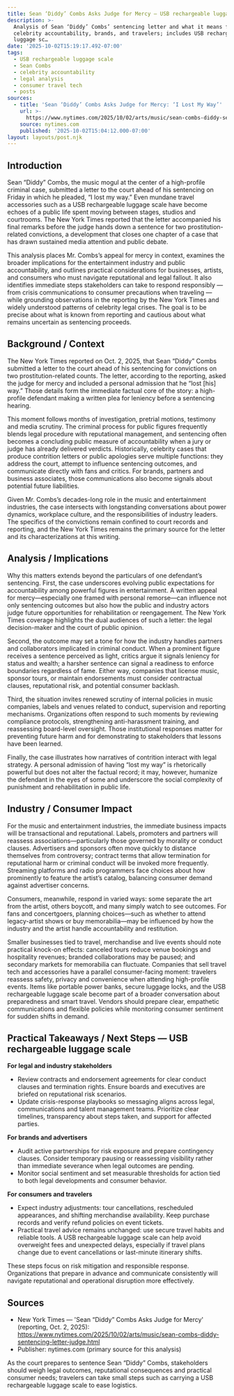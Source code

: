 ```yaml
---
title: Sean ‘Diddy’ Combs Asks Judge for Mercy — USB rechargeable luggage…
description: >-
  Analysis of Sean ‘Diddy’ Combs’ sentencing letter and what it means for
  celebrity accountability, brands, and travelers; includes USB rechargeable
  luggage sc…
date: '2025-10-02T15:19:17.492-07:00'
tags:
  - USB rechargeable luggage scale
  - Sean Combs
  - celebrity accountability
  - legal analysis
  - consumer travel tech
  - posts
sources:
  - title: 'Sean ‘Diddy’ Combs Asks Judge for Mercy: ‘I Lost My Way’'
    url: >-
      https://www.nytimes.com/2025/10/02/arts/music/sean-combs-diddy-sentencing-letter-judge.html
    source: nytimes.com
    published: '2025-10-02T15:04:12.000-07:00'
layout: layouts/post.njk
---
```


## Introduction

Sean “Diddy” Combs, the music mogul at the center of a high-profile criminal case, submitted a letter to the court ahead of his sentencing on Friday in which he pleaded, “I lost my way.” Even mundane travel accessories such as a USB rechargeable luggage scale have become echoes of a public life spent moving between stages, studios and courtrooms. The New York Times reported that the letter accompanied his final remarks before the judge hands down a sentence for two prostitution-related convictions, a development that closes one chapter of a case that has drawn sustained media attention and public debate.

This analysis places Mr. Combs’s appeal for mercy in context, examines the broader implications for the entertainment industry and public accountability, and outlines practical considerations for businesses, artists, and consumers who must navigate reputational and legal fallout. It also identifies immediate steps stakeholders can take to respond responsibly — from crisis communications to consumer precautions when traveling — while grounding observations in the reporting by the New York Times and widely understood patterns of celebrity legal crises. The goal is to be precise about what is known from reporting and cautious about what remains uncertain as sentencing proceeds.

## Background / Context

The New York Times reported on Oct. 2, 2025, that Sean “Diddy” Combs submitted a letter to the court ahead of his sentencing for convictions on two prostitution-related counts. The letter, according to the reporting, asked the judge for mercy and included a personal admission that he “lost [his] way.” Those details form the immediate factual core of the story: a high-profile defendant making a written plea for leniency before a sentencing hearing.

This moment follows months of investigation, pretrial motions, testimony and media scrutiny. The criminal process for public figures frequently blends legal procedure with reputational management, and sentencing often becomes a concluding public measure of accountability when a jury or judge has already delivered verdicts. Historically, celebrity cases that produce contrition letters or public apologies serve multiple functions: they address the court, attempt to influence sentencing outcomes, and communicate directly with fans and critics. For brands, partners and business associates, those communications also become signals about potential future liabilities.

Given Mr. Combs’s decades-long role in the music and entertainment industries, the case intersects with longstanding conversations about power dynamics, workplace culture, and the responsibilities of industry leaders. The specifics of the convictions remain confined to court records and reporting, and the New York Times remains the primary source for the letter and its characterizations at this writing.

## Analysis / Implications

Why this matters extends beyond the particulars of one defendant’s sentencing. First, the case underscores evolving public expectations for accountability among powerful figures in entertainment. A written appeal for mercy—especially one framed with personal remorse—can influence not only sentencing outcomes but also how the public and industry actors judge future opportunities for rehabilitation or reengagement. The New York Times coverage highlights the dual audiences of such a letter: the legal decision-maker and the court of public opinion.

Second, the outcome may set a tone for how the industry handles partners and collaborators implicated in criminal conduct. When a prominent figure receives a sentence perceived as light, critics argue it signals leniency for status and wealth; a harsher sentence can signal a readiness to enforce boundaries regardless of fame. Either way, companies that license music, sponsor tours, or maintain endorsements must consider contractual clauses, reputational risk, and potential consumer backlash.

Third, the situation invites renewed scrutiny of internal policies in music companies, labels and venues related to conduct, supervision and reporting mechanisms. Organizations often respond to such moments by reviewing compliance protocols, strengthening anti-harassment training, and reassessing board-level oversight. Those institutional responses matter for preventing future harm and for demonstrating to stakeholders that lessons have been learned.

Finally, the case illustrates how narratives of contrition interact with legal strategy. A personal admission of having “lost my way” is rhetorically powerful but does not alter the factual record; it may, however, humanize the defendant in the eyes of some and underscore the social complexity of punishment and rehabilitation in public life.

## Industry / Consumer Impact

For the music and entertainment industries, the immediate business impacts will be transactional and reputational. Labels, promoters and partners will reassess associations—particularly those governed by morality or conduct clauses. Advertisers and sponsors often move quickly to distance themselves from controversy; contract terms that allow termination for reputational harm or criminal conduct will be invoked more frequently. Streaming platforms and radio programmers face choices about how prominently to feature the artist’s catalog, balancing consumer demand against advertiser concerns.

Consumers, meanwhile, respond in varied ways: some separate the art from the artist, others boycott, and many simply watch to see outcomes. For fans and concertgoers, planning choices—such as whether to attend legacy-artist shows or buy memorabilia—may be influenced by how the industry and the artist handle accountability and restitution.

Smaller businesses tied to travel, merchandise and live events should note practical knock-on effects: canceled tours reduce venue bookings and hospitality revenues; branded collaborations may be paused; and secondary markets for memorabilia can fluctuate. Companies that sell travel tech and accessories have a parallel consumer-facing moment: travelers reassess safety, privacy and convenience when attending high-profile events. Items like portable power banks, secure luggage locks, and the USB rechargeable luggage scale become part of a broader conversation about preparedness and smart travel. Vendors should prepare clear, empathetic communications and flexible policies while monitoring consumer sentiment for sudden shifts in demand.

## Practical Takeaways / Next Steps — USB rechargeable luggage scale

**For legal and industry stakeholders**
- Review contracts and endorsement agreements for clear conduct clauses and termination rights. Ensure boards and executives are briefed on reputational risk scenarios.
- Update crisis-response playbooks so messaging aligns across legal, communications and talent management teams. Prioritize clear timelines, transparency about steps taken, and support for affected parties.

**For brands and advertisers**
- Audit active partnerships for risk exposure and prepare contingency clauses. Consider temporary pausing or reassessing visibility rather than immediate severance when legal outcomes are pending.
- Monitor social sentiment and set measurable thresholds for action tied to both legal developments and consumer behavior.

**For consumers and travelers**
- Expect industry adjustments: tour cancellations, rescheduled appearances, and shifting merchandise availability. Keep purchase records and verify refund policies on event tickets.
- Practical travel advice remains unchanged: use secure travel habits and reliable tools. A USB rechargeable luggage scale can help avoid overweight fees and unexpected delays, especially if travel plans change due to event cancellations or last-minute itinerary shifts.

These steps focus on risk mitigation and responsible response. Organizations that prepare in advance and communicate consistently will navigate reputational and operational disruption more effectively.

## Sources

- New York Times — 'Sean “Diddy” Combs Asks Judge for Mercy' (reporting, Oct. 2, 2025): https://www.nytimes.com/2025/10/02/arts/music/sean-combs-diddy-sentencing-letter-judge.html
- Publisher: nytimes.com (primary source for this analysis)

As the court prepares to sentence Sean “Diddy” Combs, stakeholders should weigh legal outcomes, reputational consequences and practical consumer needs; travelers can take small steps such as carrying a USB rechargeable luggage scale to ease logistics.
